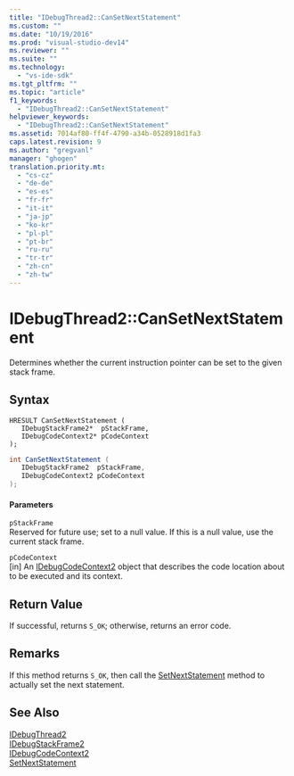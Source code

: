 ```yaml
---
title: "IDebugThread2::CanSetNextStatement"
ms.custom: ""
ms.date: "10/19/2016"
ms.prod: "visual-studio-dev14"
ms.reviewer: ""
ms.suite: ""
ms.technology: 
  - "vs-ide-sdk"
ms.tgt_pltfrm: ""
ms.topic: "article"
f1_keywords: 
  - "IDebugThread2::CanSetNextStatement"
helpviewer_keywords: 
  - "IDebugThread2::CanSetNextStatement"
ms.assetid: 7014af80-ff4f-4790-a34b-0528918d1fa3
caps.latest.revision: 9
ms.author: "gregvanl"
manager: "ghogen"
translation.priority.mt: 
  - "cs-cz"
  - "de-de"
  - "es-es"
  - "fr-fr"
  - "it-it"
  - "ja-jp"
  - "ko-kr"
  - "pl-pl"
  - "pt-br"
  - "ru-ru"
  - "tr-tr"
  - "zh-cn"
  - "zh-tw"
---
```

# IDebugThread2::CanSetNextStatement
Determines whether the current instruction pointer can be set to the given stack frame.  
  
## Syntax  
  
```cpp#  
HRESULT CanSetNextStatement (   
   IDebugStackFrame2*  pStackFrame,  
   IDebugCodeContext2* pCodeContext  
);  
```  
  
```c#  
int CanSetNextStatement (   
   IDebugStackFrame2  pStackFrame,  
   IDebugCodeContext2 pCodeContext  
);  
```  
  
#### Parameters  
 `pStackFrame`  
 Reserved for future use; set to a null value. If this is a null value, use the current stack frame.  
  
 `pCodeContext`  
 [in] An [IDebugCodeContext2](../extensibility-debugger-reference/idebugcodecontext2.md) object that describes the code location about to be executed and its context.  
  
## Return Value  
 If successful, returns `S_OK`; otherwise, returns an error code.  
  
## Remarks  
 If this method returns `S_OK`, then call the [SetNextStatement](../extensibility-debugger-reference/idebugthread2--setnextstatement.md) method to actually set the next statement.  
  
## See Also  
 [IDebugThread2](../extensibility-debugger-reference/idebugthread2.md)   
 [IDebugStackFrame2](../extensibility-debugger-reference/idebugstackframe2.md)   
 [IDebugCodeContext2](../extensibility-debugger-reference/idebugcodecontext2.md)   
 [SetNextStatement](../extensibility-debugger-reference/idebugthread2--setnextstatement.md)